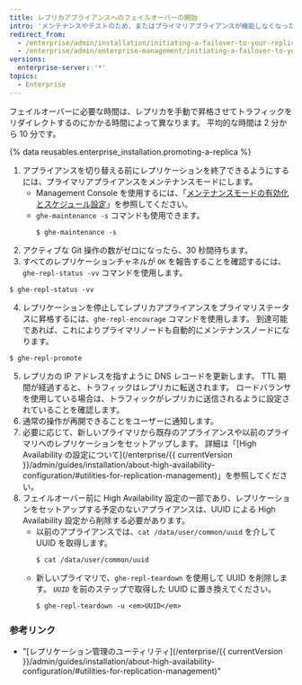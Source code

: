 ```yaml
---
title: レプリカアプライアンスへのフェイルオーバーの開始
intro: 'メンテナンスやテストのため、またはプライマリアプライアンスが機能しなくなった場合は、コマンドラインを使用して {% data variables.product.prodname_ghe_server %} レプリカアプライアンスにフェイルオーバーできます。'
redirect_from:
  - /enterprise/admin/installation/initiating-a-failover-to-your-replica-appliance
  - /enterprise/admin/enterprise-management/initiating-a-failover-to-your-replica-appliance
versions:
  enterprise-server: '*'
topics:
  - Enterprise
---
```


フェイルオーバーに必要な時間は、レプリカを手動で昇格させてトラフィックをリダイレクトするのにかかる時間によって異なります。 平均的な時間は 2 分から 10 分です。

{% data reusables.enterprise_installation.promoting-a-replica %}

1. アプライアンスを切り替える前にレプリケーションを終了できるようにするには、プライマリアプライアンスをメンテナンスモードにします。
    - Management Console を使用するには、「[メンテナンスモードの有効化とスケジュール設定](/enterprise/admin/guides/installation/enabling-and-scheduling-maintenance-mode/)」を参照してください。
    - `ghe-maintenance -s` コマンドも使用できます。
      ```shell
      $ ghe-maintenance -s
      ```
2. アクティブな Git 操作の数がゼロになったら、30 秒間待ちます。
3. すべてのレプリケーションチャネルが `OK` を報告することを確認するには、`ghe-repl-status -vv` コマンドを使用します。
  ```shell
  $ ghe-repl-status -vv
  ```
4. レプリケーションを停止してレプリカアプライアンスをプライマリステータスに昇格するには、`ghe-repl-encourage` コマンドを使用します。 到達可能であれば、これによりプライマリノードも自動的にメンテナンスノードになります。
  ```shell
  $ ghe-repl-promote
  ```
5. レプリカの IP アドレスを指すように DNS レコードを更新します。 TTL 期間が経過すると、トラフィックはレプリカに転送されます。 ロードバランサを使用している場合は、トラフィックがレプリカに送信されるように設定されていることを確認します。
6. 通常の操作が再開できることをユーザーに通知します。
7. 必要に応じて、新しいプライマリから既存のアプライアンスや以前のプライマリへのレプリケーションをセットアップします。 詳細は「[High Availability の設定について](/enterprise/{{ currentVersion }}/admin/guides/installation/about-high-availability-configuration/#utilities-for-replication-management)」を参照してください。
8. フェイルオーバー前に High Availability 設定の一部であり、レプリケーションをセットアップする予定のないアプライアンスは、UUID による High Availability 設定から削除する必要があります。
    - 以前のアプライアンスでは、`cat /data/user/common/uuid` を介して UUID を取得します。
      ```shell
      $ cat /data/user/common/uuid
      ```
    - 新しいプライマリで、`ghe-repl-teardown` を使用して UUID を削除します。 *`UUID`* を前のステップで取得した UUID に置き換えてください。
      ```shell
      $ ghe-repl-teardown -u <em>UUID</em>
      ```

### 参考リンク

- "[レプリケーション管理のユーティリティ](/enterprise/{{ currentVersion }}/admin/guides/installation/about-high-availability-configuration/#utilities-for-replication-management)"
